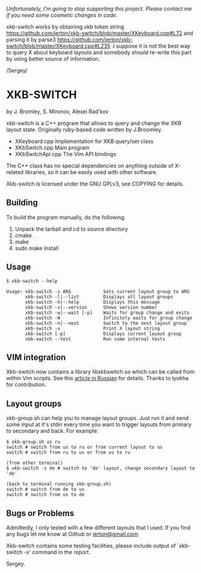 
*Unfortunately, I'm going to stop supporting this project. Please contact me if you need some cosmetic changes in code.*

xkb-switch works by obtaining xkb token string https://github.com/ierton/xkb-switch/blob/master/XKeyboard.cpp#L72 and parsing it by parse3 https://github.com/ierton/xkb-switch/blob/master/XKeyboard.cpp#L235 .I suppose it is not the best way to query X about keyboard layouts and somebody should re-write this part by using better source of information.

/Sergey/


XKB-SWITCH 
===========
by J. Bromley, S. Mironov, Alexei Rad'kov

xkb-switch is a C++ program that allows to query and change the XKB layout state.
Originally ruby-based code written by J.Broomley.

* XKeyboard.cpp  Implementation for XKB query/set class
* XKbSwitch.cpp  Main program
* XKbSwitchApi.cpp The Vim API bindings

The C++ class has no special dependencies on anything outside of
X-related libraries, so it can be easily used with other software.

Xkb-switch is licensed under the GNU GPLv3, see COPYING for details.

Building
--------

To build the program manually, do the following.

1. Unpack the tarball and cd to source directory
2. cmake .
3. make
4. sudo make install

Usage
-----

	$ xkb-switch --help

	Usage: xkb-switch -s ARG            Sets current layout group to ARG
	       xkb-switch -l|--list         Displays all layout groups
	       xkb-switch -h|--help         Displays this message
	       xkb-switch -v|--version      Shows version number
	       xkb-switch -w|--wait [-p]    Waits for group change and exits
	       xkb-switch -W                Infinitely waits for group change
	       xkb-switch -n|--next         Switch to the next layout group
           xkb-switch -x                Print X layout string
	       xkb-switch [-p]              Displays current layout group
	       xkb-switch --test            Run some internal tests

VIM integration
---------------

Xkb-switch now contains a library libxkbswitch.so which can be called from
within Vim scripts. See this [article in Russian](http://lin-techdet.blogspot.ru/2012/12/vim-xkb-switch-libcall.html) for
details. Thanks to lyokha for contribution.

Layout groups
-------------

xkb-group.sh can help you to manage layout groups. Just run it and send some
input at it's stdin every time you want to trigger layouts from primary to
secondary and back. For example:

	$ xkb-group.sh us ru
	switch # switch from us to ru or from current layout to us
	switch # switch from ru to us or from us to ru

	(from other terminal)
	$ xkb-switch -s de # switch to 'de' layout, change secondary layout to 'de'
	
	(back to terminal running xkb-group.sh)
	switch # switch from de to us
	switch # switch from us to de
	
Bugs or Problems
----------------

Admittedly, I only tested with a few different layouts that I used. If you find
any bugs let me know at Github or ierton@gmail.com. 

Xkb-switch contains some testing facilities, please include output of
`xkb-switch -x' command in the report.

Sergey.

